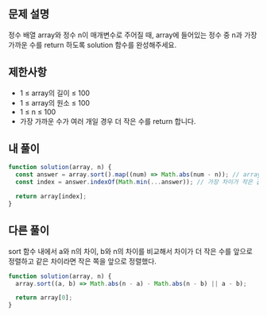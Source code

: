 ## 문제 설명

정수 배열 array와 정수 n이 매개변수로 주어질 때, array에 들어있는 정수 중 n과 가장 가까운 수를 return 하도록 solution 함수를 완성해주세요.

## 제한사항

- 1 ≤ array의 길이 ≤ 100
- 1 ≤ array의 원소 ≤ 100
- 1 ≤ n ≤ 100
- 가장 가까운 수가 여러 개일 경우 더 작은 수를 return 합니다.

## 내 풀이

```js
function solution(array, n) {
  const answer = array.sort().map((num) => Math.abs(num - n)); // array를 오름차순으로 정렬하고 각 요소에서 n의 차이만큼으로 변환해 저장
  const index = answer.indexOf(Math.min(...answer)); // 가장 차이가 작은 값의 index를 계산

  return array[index];
}
```

## 다른 풀이

sort 함수 내에서 a와 n의 차이, b와 n의 차이를 비교해서 차이가 더 작은 수를 앞으로 정렬하고 같은 차이라면 작은 쪽을 앞으로 정렬했다.

```js
function solution(array, n) {
  array.sort((a, b) => Math.abs(n - a) - Math.abs(n - b) || a - b);

  return array[0];
}
```
